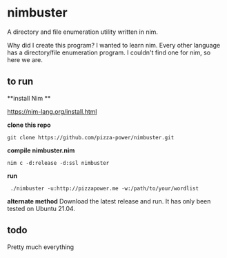 # nimbuster
A directory and file enumeration utility written in nim.

Why did I create this program? I wanted to learn nim. Every other language has a directory/file enumeration program. I couldn't find one for nim, so here we are. 

## to run

**install Nim **

https://nim-lang.org/install.html

**clone this repo**

```git clone https://github.com/pizza-power/nimbuster.git```

**compile nimbuster.nim**

```nim c -d:release -d:ssl nimbuster```

**run**

``` ./nimbuster -u:http://pizzapower.me -w:/path/to/your/wordlist```

**alternate method**
Download the latest release and run. It has only been tested on Ubuntu 21.04. 

## todo

Pretty much everything
